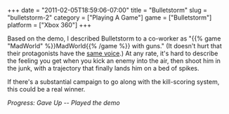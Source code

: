 +++
date = "2011-02-05T18:59:06-07:00"
title = "Bulletstorm"
slug = "bulletstorm-2"
category = ["Playing A Game"]
game = ["Bulletstorm"]
platform = ["Xbox 360"]
+++

Based on the demo, I described Bulletstorm to a co-worker as "{{% game "MadWorld" %}}MadWorld{{% /game %}} with guns."  (It doesn't hurt that their protagonists have the <a href="http://www.imdb.com/name/nm0089710/">same voice</a>.)  At any rate, it's hard to describe the feeling you get when you kick an enemy into the air, then shoot him in the junk, with a trajectory that finally lands him on a bed of spikes.

If there's a substantial campaign to go along with the kill-scoring system, this could be a real winner.

<i>Progress: Gave Up -- Played the demo</i>